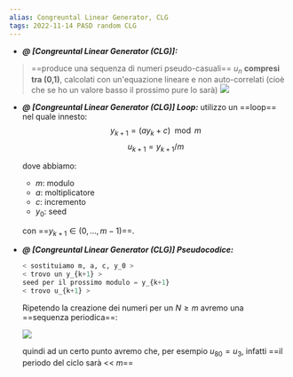 ```yaml
---
alias: Congreuntal Linear Generator, CLG
tags: 2022-11-14 PASD random CLG
---
```


- ***@ [Congreuntal Linear Generator (CLG)]:***
> ==produce una sequenza di numeri pseudo-casuali== $u_n$ **compresi tra (0,1)**, calcolati con un'equazione lineare e non auto-correlati (cioè che se ho un valore basso il prossimo pure lo sarà)
> ![](Uni/PASD/img/unplot.jpeg)
<!--ID: 1670236970393-->


- ***@ [Congreuntal Linear Generator (CLG)] Loop:***
	utilizzo un ==loop== nel quale innesto:
	$$y_{k+1}=(ay_k+c)\mod m$$
	$$u_{k+1}=y_{k+1}/m$$

	dove abbiamo:
	- $m$: modulo
	- $a$: moltiplicatore
	- $c$: incremento
	- $y_0$: seed
	
	con ==$y_{k+1}\in (0,...,m-1)$==.
<!--ID: 1670236970397-->



- ***@ [Congreuntal Linear Generator (CLG)] Pseudocodice:***
	```python
	< sostituiamo m, a, c, y_0 >
	< trovo un y_{k+1} >
	seed per il prossimo modulo = y_{k+1}
	< trovo u_{k+1} >
	```

	Ripetendo la creazione dei numeri per un $N\geq m$ avremo una ==sequenza periodica==:

	![](Uni/PASD/img/percyc.jpeg)

	quindi ad un certo punto avremo che, per esempio $u_{80}=u_3$, infatti ==il periodo del ciclo sarà << $m$==
<!--ID: 1670236970402-->

